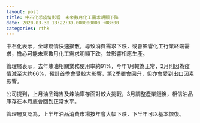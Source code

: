 ```yaml
---
layout: post
title: 中石化恐疫情影響　未來數月化工需求明顯下降
date: 2020-03-30 13:22:39.000000000 +08:00
categories: rthk
---
```


中石化表示，全球疫情快速擴散，導致消費需求下跌，或會影響化工行業終端需求，擔心可能未來數月化工需求明顯下跌，並影響相應生產。

管理層表示，去年煉油相關業務使用率約91%，今年1月較為正常，2月則因為疫情減至大約66%，預計首季會受較大影響，第2季雖會回升，但亦會受到出口因素影響。

公司提到，上月油品銷售及煉油庫存面對較大挑戰，3月調整產業鏈後，相信油品庫存在本月底會回到正常水平。

管理層又認為，上半年油品消費市場按年會大幅下跌，下半年可以基本恢復。
